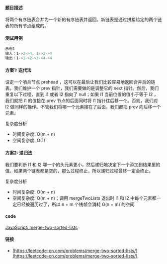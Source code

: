 #### 题目描述
将两个有序链表合并为一个新的有序链表并返回。新链表是通过拼接给定的两个链表的所有节点组成的。

#### 测试用例
```js
示例1
输入：1->2->4, 1->3->4
输出：1->1->2->3->4->4
```

#### 方案1: 迭代法
设定一个哨兵节点 prehead ，这可以在最后让我们比较容易地返回合并后的链表。我们维护一个 prev 指针，我们需要做的是调整它的 next 指针。然后，我们重复以下过程，直到 l1 或者 l2 指向了 null；如果 l1 当前位置的值小于等于 l2 ，我们就把 l1 的值接在 prev 节点的后面同时将 l1 指针往后移一个。否则，我们对 l2 做同样的操作。不管我们将哪一个元素接在了后面，我们都把 prev 向后移一个元素。

复杂度分析
- 时间复杂度: O(m + n)
- 空间复杂度: O(1)

#### 方案2: 递归法
我们要判断 l1 和 l2 哪一个的头元素更小，然后递归地决定下一个添加到结果里的值。如果两个链表都是空的，那么过程终止，所以递归过程最终一定会终止。

复杂度分析
- 时间复杂度: O(m + n)
- 空间复杂度: O(m + n)；调用 mergeTwoLists 退出时 l1 和 l2 中每个元素都一定已经被遍历过了，所以 n + m 个栈帧会消耗 O(n + m) 的空间

#### code
[JavaScript: merge-two-sorted-lists](../code/JavaScript/merge-two-sorted-lists.js)

#### 链接
- [https://leetcode-cn.com/problems/merge-two-sorted-lists/](https://leetcode-cn.com/problems/merge-two-sorted-lists/)
